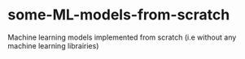 # some-ML-models-from-scratch
Machine learning models implemented from scratch (i.e without any machine learning librairies)
